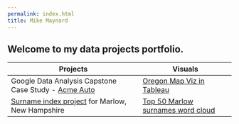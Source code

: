 ```yaml
---
permalink: index.html
title: Mike Maynard
---
```

## Welcome to my data projects portfolio.

| Projects   | Visuals   |
------------ | ------------
| Google Data Analysis Capstone Case Study - [Acme Auto](capstone/) | [Oregon Map Viz in Tableau](https://public.tableau.com/views/capstone_16278859884250/Buy_1?:language=en-US&:display_count=n&:origin=viz_share_link) |
[Surname index project](marlow/) for Marlow, New Hampshire |  [Top 50 Marlow surnames word cloud](marlow/cloud.html)

